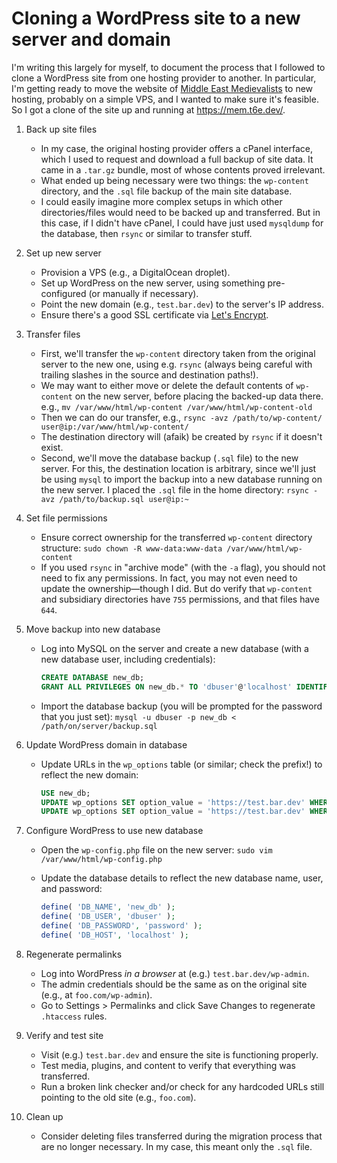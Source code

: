 # Cloning a WordPress site to a new server and domain

I'm writing this largely for myself, to document the process that I followed to clone a
WordPress site from one hosting provider to another. In particular, I'm getting ready to
move the website of [Middle East Medievalists](https://www.middleeastmedievalists.com/)
to new hosting, probably on a simple VPS, and I wanted to make sure it's feasible. So I
got a clone of the site up and running at <https://mem.t6e.dev/>.

1.  Back up site files

    - In my case, the original hosting provider offers a cPanel interface, which I used
      to request and download a full backup of site data. It came in a `.tar.gz` bundle,
      most of whose contents proved irrelevant.
    - What ended up being necessary were two things: the `wp-content` directory, and the
      `.sql` file backup of the main site database.
    - I could easily imagine more complex setups in which other directories/files would
      need to be backed up and transferred. But in this case, if I didn't have cPanel, I
      could have just used `mysqldump` for the database, then `rsync` or similar to
      transfer stuff.

2.  Set up new server

    - Provision a VPS (e.g., a DigitalOcean droplet).
    - Set up WordPress on the new server, using something pre-configured (or manually if
      necessary).
    - Point the new domain (e.g., `test.bar.dev`) to the server's IP address.
    - Ensure there's a good SSL certificate via
      [Let's Encrypt](https://letsencrypt.org/).

3.  Transfer files

    - First, we'll transfer the `wp-content` directory taken from the original server to
      the new one, using e.g. `rsync` (always being careful with trailing slashes in the
      source and destination paths!).
    - We may want to either move or delete the default contents of `wp-content` on the
      new server, before placing the backed-up data there. e.g.,
      `mv /var/www/html/wp-content /var/www/html/wp-content-old`
    - Then we can do our transfer, e.g.,
      `rsync -avz /path/to/wp-content/ user@ip:/var/www/html/wp-content/`
    - The destination directory will (afaik) be created by `rsync` if it doesn't exist.
    - Second, we'll move the database backup (`.sql` file) to the new server. For this,
      the destination location is arbitrary, since we'll just be using `mysql` to import
      the backup into a new database running on the new server. I placed the `.sql` file
      in the home directory: `rsync -avz /path/to/backup.sql user@ip:~`

4.  Set file permissions

    - Ensure correct ownership for the transferred `wp-content` directory structure:
      `sudo chown -R www-data:www-data /var/www/html/wp-content`
    - If you used `rsync` in "archive mode" (with the `-a` flag), you should not need to
      fix any permissions. In fact, you may not even need to update the ownership—though
      I did. But do verify that `wp-content` and subsidiary directories have `755`
      permissions, and that files have `644`.

5.  Move backup into new database

    - Log into MySQL on the server and create a new database (with a new database user,
      including credentials):

      ```sql
      CREATE DATABASE new_db;
      GRANT ALL PRIVILEGES ON new_db.* TO 'dbuser'@'localhost' IDENTIFIED BY 'password';
      ```

    - Import the database backup (you will be prompted for the password that you just
      set): `mysql -u dbuser -p new_db < /path/on/server/backup.sql`

6.  Update WordPress domain in database

    - Update URLs in the `wp_options` table (or similar; check the prefix!) to reflect
      the new domain:

      ```sql
      USE new_db;
      UPDATE wp_options SET option_value = 'https://test.bar.dev' WHERE option_name = 'siteurl';
      UPDATE wp_options SET option_value = 'https://test.bar.dev' WHERE option_name = 'home';
      ```

7.  Configure WordPress to use new database

    - Open the `wp-config.php` file on the new server:
      `sudo vim /var/www/html/wp-config.php`
    - Update the database details to reflect the new database name, user, and password:

      ```php
      define( 'DB_NAME', 'new_db' );
      define( 'DB_USER', 'dbuser' );
      define( 'DB_PASSWORD', 'password' );
      define( 'DB_HOST', 'localhost' );
      ```

8.  Regenerate permalinks

    - Log into WordPress _in a browser_ at (e.g.) `test.bar.dev/wp-admin`.
    - The admin credentials should be the same as on the original site (e.g., at
      `foo.com/wp-admin`).
    - Go to Settings > Permalinks and click Save Changes to regenerate `.htaccess`
      rules.

9.  Verify and test site

    - Visit (e.g.) `test.bar.dev` and ensure the site is functioning properly.
    - Test media, plugins, and content to verify that everything was transferred.
    - Run a broken link checker and/or check for any hardcoded URLs still pointing to
      the old site (e.g., `foo.com`).

10. Clean up

    - Consider deleting files transferred during the migration process that are no
      longer necessary. In my case, this meant only the `.sql` file.
